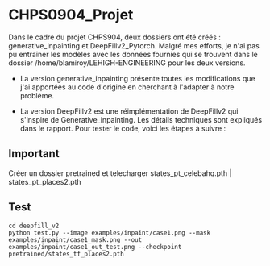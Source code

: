 # CHPS0904_Projet
Dans le cadre du projet CHPS904, deux dossiers ont été créés : generative_inpainting et DeepFillv2_Pytorch. Malgré mes efforts, je n'ai pas pu entraîner les modèles avec les données fournies qui se trouvent dans le dossier /home/blamiroy/LEHIGH-ENGINEERING pour les deux versions.

* La version generative_inpainting présente toutes les modifications que j'ai apportées au code d'origine en cherchant à l'adapter à notre problème.

* La version DeepFillv2 est une réimplémentation de DeepFillv2 qui s'inspire de Generative_inpainting. Les détails techniques sont expliqués dans le rapport. Pour tester le code, voici les étapes à suivre :


## Important

Créer un dossier pretrained et telecharger states_pt_celebahq.pth | states_pt_places2.pth

## Test
`cd deepfill_v2`<br>
`python test.py --image examples/inpaint/case1.png --mask examples/inpaint/case1_mask.png --out examples/inpaint/case1_out_test.png --checkpoint pretrained/states_tf_places2.pth`
